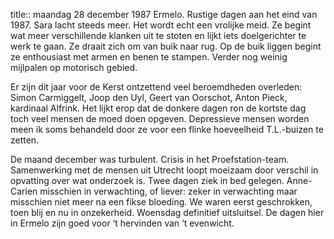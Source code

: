 title:: maandag 28 december 1987
Ermelo. Rustige dagen aan het eind van 1987. Sara lacht steeds meer. Het wordt echt een vrolijke meid. Ze begint wat meer verschillende klanken uit te stoten en lijkt iets doelgerichter te werk te gaan. Ze draait zich om van buik naar rug. Op de buik liggen begint ze enthousiast met armen en benen te stampen. Verder nog weinig mijlpalen op motorisch gebied.

Er zijn dit jaar voor de Kerst ontzettend veel beroemdheden overleden: Simon Carmiggelt, Joop den Uyl, Geert van Oorschot, Anton Pieck, kardinaal Alfrink. Het lijkt erop dat de donkere dagen ron de kortste dag toch veel mensen de moed doen opgeven. Depressieve mensen worden meen ik soms behandeld door ze voor een flinke hoeveelheid T.L.-buizen te zetten.

De maand december was turbulent. Crisis in het Proefstation-team. Samenwerking met de mensen uit Utrecht loopt moeizaam door verschil in opvatting over wat onderzoek is. Twee dagen ziek in bed gelegen. Anne-Carien misschien in verwachting, of liever: zeker in verwachting maar misschien niet meer na een fikse bloeding. We waren eerst geschrokken, toen blij en nu in onzekerheid. Woensdag definitief uitsluitsel. De dagen hier in Ermelo zijn goed voor ‘t hervinden van ‘t evenwicht.
